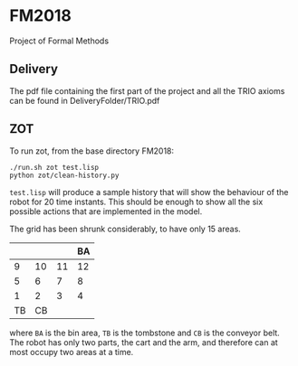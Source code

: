 # FM2018
Project of Formal Methods

## Delivery
The pdf file containing the first part of the project and all the TRIO axioms can be found in DeliveryFolder/TRIO.pdf

## ZOT

To run zot, from the base directory FM2018:

```
./run.sh zot test.lisp
python zot/clean-history.py
```

`test.lisp` will produce a sample history that will show the behaviour of the
robot for 20 time instants. This should be enough to show all the six possible
actions that are implemented in the model.

The grid has been shrunk considerably, to have only 15 areas.

|    |    |    | BA |
|----|----|----|----|
| 9  | 10 | 11 | 12 |
| 5  |  6 | 7  | 8  |
| 1  |  2 | 3  | 4  |
| TB | CB |    |    |

where `BA` is the bin area, `TB` is the tombstone and `CB` is the conveyor belt.
The robot has only two parts, the cart and the arm, and therefore can at most occupy
two areas at a time.
